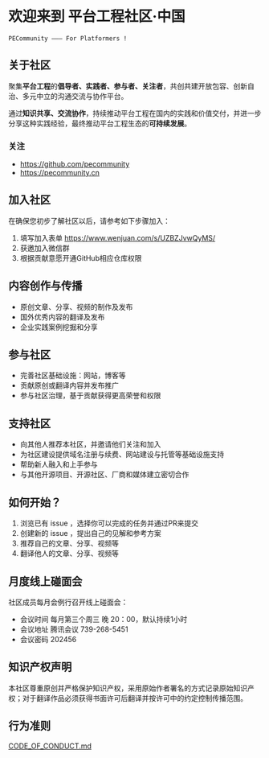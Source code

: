 # 欢迎来到 平台工程社区·中国  

    PECommunity ——— For Platformers !  

## 关于社区
聚集**平台工程**的**倡导者、实践者、参与者、关注者**，共创共建开放包容、创新自治、多元中立的沟通交流与协作平台。

通过**知识共享、交流协作**，持续推动平台工程在国内的实践和价值交付，并进一步分享这种实践经验，最终推动平台工程生态的**可持续发展**。

### 关注
- https://github.com/pecommunity
- https://pecommunity.cn

## 加入社区
在确保您初步了解社区以后，请参考如下步骤加入：
1. 填写加入表单 https://www.wenjuan.com/s/UZBZJvwQyMS/
2. 获邀加入微信群
3. 根据贡献意愿开通GitHub相应仓库权限

## 内容创作与传播
- 原创文章、分享、视频的制作及发布 
- 国外优秀内容的翻译及发布 
- 企业实践案例挖掘和分享  


## 参与社区
- 完善社区基础设施：网站，博客等 
- 贡献原创或翻译内容并发布推广   
- 参与社区治理，基于贡献获得更高荣誉和权限 

## 支持社区 
- 向其他人推荐本社区，并邀请他们关注和加入  
- 为社区建设提供域名注册与续费、网站建设与托管等基础设施支持 
- 帮助新人融入和上手参与
- 与其他开源项目、开源社区、厂商和媒体建立密切合作


## 如何开始？
1. 浏览已有 issue ，选择你可以完成的任务并通过PR来提交 
2. 创建新的 issue ，提出自己的见解和参考方案 
3. 推荐自己的文章、分享、视频等
4. 翻译他人的文章、分享、视频等 

## 月度线上碰面会
社区成员每月会例行召开线上碰面会：
- 会议时间 每月第三个周三 晚 20：00，默认持续1小时
- 会议地址 腾讯会议 739-268-5451
- 会议密码 202456  

## 知识产权声明
本社区尊重原创并严格保护知识产权，采用原始作者署名的方式记录原始知识产权；对于翻译作品必须获得书面许可后翻译并按许可中的约定控制传播范围。 

## 行为准则
[CODE_OF_CONDUCT.md](./CODE_OF_CONDUCT.md)
